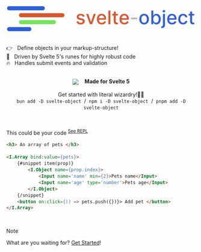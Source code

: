 <br>
<div align='center'><a href='https://github.com/Refzlund/svelte-object'><img src='https://github.com/Refzlund/svelte-object/blob/master/logo.png' width=500></img></a></div>
<br>

👉   Define objects in your markup-structure!  
💫   Driven by Svelte 5's runes for highly robust code  
🔥   Handles submit events and validation

<br>

<div align='center'>
	<img src='https://upload.wikimedia.org/wikipedia/commons/1/1b/Svelte_Logo.svg' width=20 align='center'>   
	<b>Made for Svelte 5</b>
</div>

<br>

<div align='center'>Get started with literal wizardry!🧙‍♂️</div>
<div align='center'><code>bun add -D svelte-object</code>  /  <code>npm i -D svelte-object</code>  /  <code>pnpm add -D svelte-object</code></div>

<br>
<br>

This could be your code <sup><a href='https://svelte-5-preview.vercel.app/#H4sIAAAAAAAACrVYzZLbuBF-lY52XZQmFDVyyuUtmuJksnHVOpVdb61de7F8AMmmBBsEGADUzITFe5JLKrdULps3ybvsE-wjpADwfzQ7STk5jEoCur9udDcaX0-9yClDtQjf1QtOClyEi-uyXPgLfVeaH-qETOPCXyhRydSsRCqVtNTACD_sPK28eM_32vzRohRSw7fkgJBLUYAXbMyPwIF4Ti7aOACjxiEyAnFk5eKFvyhERnOK2SLUssLG770yAp_k1gUQBa9ax5z-WiQfMNXeSOoVLyvde29_Td3fa4YaRPIBdvC50kTjsgZywBC2W2hWxgjhd50ckXKQq3iGOeWYjaQ6Oa3lGDCjiiQMsxBywhRCs3KyecVTTQWHQpzwlcZiSXmGtyHwqkhQ-pBRiVaiW1pBbR3v3CF3vZ1AcVKqo9BLImVroD2ePqLxx4LDLwdUJ0LzZSux28F6u-rlLX7AkB_0EdawPSM-FhkUL2FsnnRQ76wD74edpN-xmu0OkbKVhB0kw5qTMSpmrZnUHux5lAtZgOCqSgqqdzXCLoYaMCglnpDr32JOKqaXK2ia2PkXvQpe25qBhPIsPBFW4a4WyYfGLZg80qTSqHa1-d6A4G9a-OVp5QykgivBMGDisPSccY2Z599Ly2nVmdZ7HZUS4ygVGcb17968_iZQWlJ-oPnd0lhaNVEiY_dXaS04CJ4ymn7c1Utr1wgFXV3BDn4xWWjit-JwYNhXXrRxMHG0sTajjbHvXBl_Ru7GSPxDRSVm87gE5vo2UFC-q3_VxN-QAiN3rSZYURm_lXegkJk64wdzo4DwDEqJSpmF_eIl1yj3iwBeabihjMGJMJoRjZBTZJmy8oKDqtIUlfLBhRa0AH1EcHcdbqg-ggtjl5r2hEG0KeMzRzMtZ-e52-SBOc_OIwf03KG2XzTx9WF2qIdSIGVQVuq4rJtVE19nQ5BbtYyeIGVEqZ1nq9zr_DGFd20vb2vf7k6CTaRsevG9rj9TnJYlaqCmTZRSlKtm2J4aMyJePN59qNQNTmC_NzP5Pl6th218njZ9bcTXs9TPNc8bCkjzqKazmXjxb84LRpvuNA-e0kI4s7aXPHq-_6NTD5ePKhlNcTm46cN21cTfoXkQZuX0CFz_hMzB4Kcf_vbnn37467_gfwC47hD_9DBitMnoaVy7m7Z2-4I1obL1392UXmMaRD6t60RUPPPiocccUSFQkwsFRCJYAdMh2o6QfAjMw7F93_UEsG3pSHPblUwfMXfFKBvNUcuoP6O5ydBV8G77fvCb3itsh2-K-meEWkfI3US0DpEpnIN3HXuON1uvNzTvVPkk5rx9XNownX1iRPLBB14x5oMHAN6qaSPksHp1Hm3Mq-pywfc8UvqOYZuasuMiJckyyg8hXL5wCwWRB8q7303nVuDy02olQmYoQ9iWt6AEoxkcFSPLSx8un7i_4OnqxczCVmJhP16MQdaSZLRSIQTPuq3eaHhgIiFsmYjsrmdPnYMObqo10rnoFXLB9TonBWV3IVxLSpgPXyE7oaYp8UERrtYKJc3HMJaQtAAZVSUjdyEcJM1a583XNam0WOdM3IQgxU23Q8pwOGYL50rovwFMBasK_iCmS4q5AZ_o5cjJUiKYSrqHmDCRfmwVb2imjyFsLy-fdCtHqnGtSpJiaFjCubyfT_mz8nYcpLHthKQfD_Zmr1PBhAxNhU0KbPtsNY5GtHH1_XOTi239nzS61PC9aQu-pSLmu6E9VPCXhqUOqxV-K0Wp7om9NT-bxyYfq1TDm5Y1TOXHgnaQUlqeA9yceqsb1zzuafKqeEyz5VqTCFD1XUcxzx5lpO-5xFLDF3OSItiwAN5q5JkaRapLe3qkLJPIr8Lu-L7bMDG5CuGrt1__3mbxJcMCuX7nmQ3vfTezbC4uRuGGi03bM6hBdIfpusjtbKXjRlchJEIwJHxy18zMU4MTtU-DGd7MQ2E6-3LlT_0PQTEx9t3vx6qCch8Kcuv3bMzvtoIgkKisuSZsY7WDz80jrparYUa19r8URSk4ch26OEaEuzcZb22izGyjB2a-g6XxI5xX4w68XMgUPUscpshBp21VV_fAW1q_g-U5Zbe7nM_Lgn_foU68sVfIHqLv3DRfYqAlPRxQBgmrhhF6r4cqXOIQypXbbrqI8qoIqPqaciNkI29aQiultJxsrmZa5NZukNup_HTZmpr8J2XPI5sQRyP0kapdPQ1NM2IYULdZb6AeQuN4xjA5dHU1mR4sv6oUhpblmfiMSr9fd2l4ze3QNjATRhJkcf1riTxDacv1KliuGrD0qYtnc2HJSrRx4g_wmpasDyP31TDNQm1qp3l0dLFm7QZKKeRoQBrTSLvnxT_-5e9QD8JBgUqRAzZT-jrmWSP8GyI55YcHLLS7XvzjP_7Z2miXHrcybIx5c7Sx5RDPaZi958byYw-4xqJkRONaihsVgnnP7cf4KQ-ezomQC03fWN0jKjEbHs3uYDMZIQk_4BjKJv8-Y4Tg-bPhbbc0S9E_YgjBF3NnXL3MESx5m6KcZZbLp5eXvqUcPjy7fLJ6jEBOnJlTMetKmIu06l8dUWlGOYbABe_oS78247gjV55bHvL8P-Uh75t_A-IBC2_jFQAA'>See REPL</a></sup>

```html
<h3> An array of pets </h3>

<I.Array bind:value={pets}>
	{#snippet item(prop)}
		<I.Object name={prop.index}>
			<Input name='name' min={2}>Pets name</Input>
			<Input name='age' type='number'>Pets age</Input>
		</I.Object>
	{/snippet}
	<button on:click={() => pets.push({})}> Add pet </button>
</I.Array>
```

<br>

> [!NOTE]  
> What are you waiting for? [Get Started](https://github.com/Refzlund/svelte-object/wiki/Basic-Usage)!

<br>
<br>